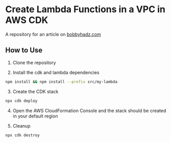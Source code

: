 # Create Lambda Functions in a VPC in AWS CDK

A repository for an article on
[bobbyhadz.com](https://bobbyhadz.com/blog/aws-cdk-lambda-function-vpc)

## How to Use

1. Clone the repository

2. Install the cdk and lambda dependencies

```bash
npm install && npm install --prefix src/my-lambda
```

3. Create the CDK stack

```bash
npx cdk deploy
```

4. Open the AWS CloudFormation Console and the stack should be created in your
   default region

5. Cleanup

```bash
npx cdk destroy
```
